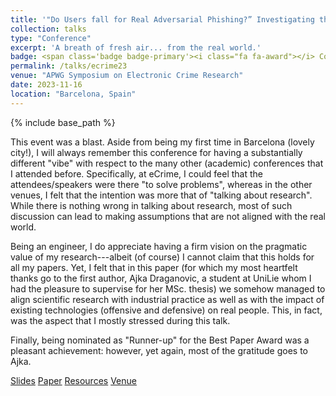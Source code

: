 ```yaml
---
title: '"Do Users fall for Real Adversarial Phishing?” Investigating the Human Response to Evasive Webpages'
collection: talks
type: "Conference"
excerpt: 'A breath of fresh air... from the real world.'
badge: <span class='badge badge-primary'><i class="fa fa-award"></i> Conference</span>
permalink: /talks/ecrime23
venue: "APWG Symposium on Electronic Crime Research"
date: 2023-11-16
location: "Barcelona, Spain"
---
```

{% include base_path %}

This event was a blast. Aside from being my first time in Barcelona (lovely city!), I will always remember this conference for having a substantially different "vibe" with respect to the many other (academic) conferences that I attended before. Specifically, at eCrime, I could feel that the attendees/speakers were there "to solve problems", whereas in the other venues, I felt that the intention was more that of "talking about research". While there is nothing wrong in talking about research, most of such discussion can lead to making assumptions that are not aligned with the real world. 

Being an engineer, I do appreciate having a firm vision on the pragmatic value of my research---albeit (of course) I cannot claim that this holds for all my papers. Yet, I felt that in this paper (for which my most heartfelt thanks go to the first author, Ajka Draganovic, a student at UniLie whom I had the pleasure to supervise for her MSc. thesis) we somehow managed to align scientific research with industrial practice as well as with the impact of existing technologies (offensive and defensive) on real people. This, in fact, was the aspect that I mostly stressed during this talk.

Finally, being nominated as "Runner-up" for the Best Paper Award was a pleasant achievement: however, yet again, most of the gratitude goes to Ajka.

<a class="btn btn-outline-primary my-1 mr-1 btn-sm" href="{{ base_path }}/files/talks/erime23.pdf" target="_blank" rel="noopener">Slides</a> 
<a class="btn btn-outline-primary my-1 mr-1 btn-sm" href="{{ base_path }}/publications/ecrime23" target="_blank" rel="noopener">Paper</a> 
<a class="btn btn-outline-primary my-1 mr-1 btn-sm" href="https://github.com/hihey54/ecrime23_realAdvPhish" target="_blank" rel="noopener">Resources</a>
<a class="btn btn-outline-primary my-1 mr-1 btn-sm" href="https://apwg.org/event/ecrime2023/" target="_blank" rel="noopener">Venue</a>
